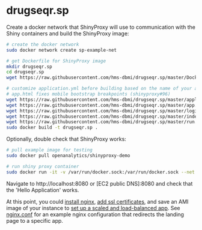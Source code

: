 # drugseqr.sp

Create a docker network that ShinyProxy will use to communication with the Shiny containers and build the ShinyProxy image:

```bash
# create the docker network
sudo docker network create sp-example-net

# get Dockerfile for ShinyProxy image
mkdir drugseqr.sp
cd drugseqr.sp
wget https://raw.githubusercontent.com/hms-dbmi/drugseqr.sp/master/Dockerfile

# customize application.yml before building based on the name of your app/authentication/etc.
# app.html fixes mobile bootstrap breakpoints (shinyproxy#96)
wget https://raw.githubusercontent.com/hms-dbmi/drugseqr.sp/master/application.yml
wget https://raw.githubusercontent.com/hms-dbmi/drugseqr.sp/master/app.html
wget https://raw.githubusercontent.com/hms-dbmi/drugseqr.sp/master/login.html
wget https://raw.githubusercontent.com/hms-dbmi/drugseqr.sp/master/index.html
wget https://raw.githubusercontent.com/hms-dbmi/drugseqr.sp/master/run.R
sudo docker build -t drugseqr.sp .
```

Optionally, double check that ShinyProxy works:

```bash
# pull example image for testing
sudo docker pull openanalytics/shinyproxy-demo

# run shiny proxy container
sudo docker run -it -v /var/run/docker.sock:/var/run/docker.sock --net sp-example-net -p 8080:8080 drugseqr.sp
```

Navigate to http://localhost:8080 or [EC2 public DNS]:8080 and check that the 'Hello Application' works. 

At this point, you could [install nginx](https://www.digitalocean.com/community/tutorials/how-to-install-nginx-on-ubuntu-18-04), [add ssl certificates](https://www.digitalocean.com/community/tutorials/how-to-secure-nginx-with-let-s-encrypt-on-ubuntu-18-04), and save an AMI image of your instance to [set up a scaled and load-balanced app](https://docs.aws.amazon.com/autoscaling/ec2/userguide/as-register-lbs-with-asg.html). See [nginx.conf](nginx.conf) for an example nginx configuration that redirects the landing page to a specific app.
